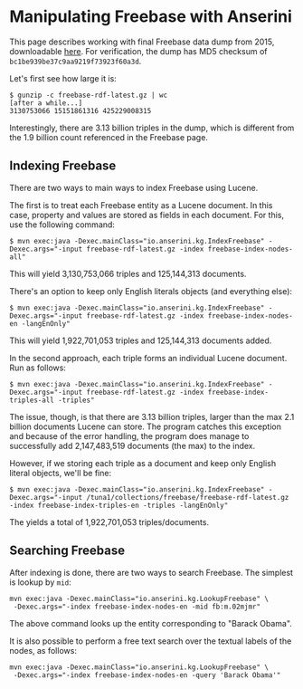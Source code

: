 # Manipulating Freebase with Anserini

This page describes working with final Freebase data dump from 2015, downloadable [here](https://developers.google.com/freebase/).
For verification, the dump has MD5 checksum of `bc1be939be37c9aa9219f73923f60a3d`.

Let's first see how large it is:

```
$ gunzip -c freebase-rdf-latest.gz | wc
[after a while...]
3130753066 15151861316 425229008315
```

Interestingly, there are 3.13 billion triples in the dump, which is different from the 1.9 billion count referenced in the Freebase page.

## Indexing Freebase

There are two ways to main ways to index Freebase using Lucene.

The first is to treat each Freebase entity as a Lucene document.
In this case, property and values are stored as fields in each document.
For this, use the following command:

```
$ mvn exec:java -Dexec.mainClass="io.anserini.kg.IndexFreebase" -Dexec.args="-input freebase-rdf-latest.gz -index freebase-index-nodes-all"
```

This will yield 3,130,753,066 triples and 125,144,313 documents.

There's an option to keep only English literals objects (and everything else):

```
$ mvn exec:java -Dexec.mainClass="io.anserini.kg.IndexFreebase" -Dexec.args="-input freebase-rdf-latest.gz -index freebase-index-nodes-en -langEnOnly"
```

This will yield 1,922,701,053 triples and 125,144,313 documents added.

In the second approach, each triple forms an individual Lucene document. Run as follows:

```
$ mvn exec:java -Dexec.mainClass="io.anserini.kg.IndexFreebase" -Dexec.args="-input freebase-rdf-latest.gz -index freebase-index-triples-all -triples"
```

The issue, though, is that there are 3.13 billion triples, larger than the max 2.1 billion documents Lucene can store.
The program catches this exception and because of the error handling, the program does manage to successfully add 2,147,483,519 documents (the max) to the index.

However, if we storing each triple as a document and keep only English literal objects, we'll be fine:

```
$ mvn exec:java -Dexec.mainClass="io.anserini.kg.IndexFreebase" -Dexec.args="-input /tuna1/collections/freebase/freebase-rdf-latest.gz -index freebase-index-triples-en -triples -langEnOnly"
```

The yields a total of 1,922,701,053 triples/documents.

## Searching Freebase

After indexing is done, there are two ways to search Freebase.
The simplest is lookup by `mid`:

```
mvn exec:java -Dexec.mainClass="io.anserini.kg.LookupFreebase" \
 -Dexec.args="-index freebase-index-nodes-en -mid fb:m.02mjmr"
```

The above command looks up the entity corresponding to "Barack Obama".

It is also possible to perform a free text search over the textual labels of the nodes, as follows:

```
mvn exec:java -Dexec.mainClass="io.anserini.kg.LookupFreebase" \
 -Dexec.args="-index freebase-index-nodes-en -query 'Barack Obama'"
```
